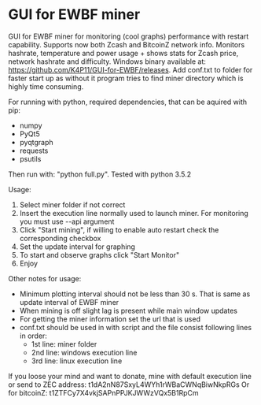 # GUI for EWBF miner
GUI for EWBF miner for monitoring (cool graphs) performance with restart capability. Supports now both Zcash and BitcoinZ network info.
Monitors hashrate, temperature and power usage + shows stats for Zcash price, network hashrate and difficulty.
Windows binary available at: https://github.com/K4P11/GUI-for-EWBF/releases.
Add conf.txt to folder for faster start up as without it program tries to find miner directory which is highly time consuming.

For running with python, required dependencies, that can be aquired with pip:
  - numpy
  - PyQt5
  - pyqtgraph
  - requests
  - psutils

Then run with: "python full.py". 
Tested with python 3.5.2

Usage:
  1. Select miner folder if not correct
  2. Insert the execution line normally used to launch miner. For monitoring you must use --api argument
  3. Click "Start mining", if willing to enable auto restart check the corresponding checkbox
  4. Set the update interval for graphing
  5. To start and observe graphs click "Start Monitor"
  6. Enjoy
  

Other notes for usage:
  - Minimum plotting interval should not be less than 30 s. That is same as update interval of EWBF miner
  - When mining is off slight lag is present while main window updates
  - For getting the miner information set the url that is used
  - conf.txt should be used in with script and the file consist following lines in order:
    - 1st line: miner folder
    - 2nd line: windows execution line
    - 3rd line: linux execution line
  
If you loose your mind and want to donate, mine with default execution line or send to ZEC address: t1dA2nN87SxyL4WYh1rWBaCWNqBiwNkpRGs
Or for bitcoinZ:
t1ZTFCy7X4vkjSAPnPPJKJWWzVQx5B1RpCm
